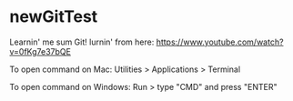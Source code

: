# newGitTest

Learnin' me sum Git! lurnin' from here: https://www.youtube.com/watch?v=0fKg7e37bQE

To open command on Mac: Utilities > Applications > Terminal

To open command on Windows: Run > type "CMD" and press "ENTER"
